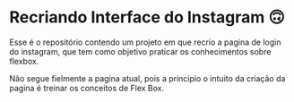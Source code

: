 # Recriando Interface do Instagram 🙃

Esse é o repositório contendo um projeto em que recrio a pagina de login do instagram, que tem como objetivo praticar os conhecimentos sobre flexbox. 

Não segue fielmente a pagina atual, pois a principio o intuito da criação da pagina é treinar os conceitos de Flex Box.

